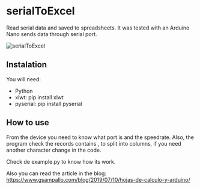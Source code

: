 # serialToExcel
Read serial data and saved to spreadsheets.
It was tested with an Arduino Nano sends data through serial port.

![serialToExcel](http://www.gsampallo.com/wp-content/uploads/2019/07/serialToExcel-768x330.jpg)


## Instalation

You will need:

- Python
- xlwt: pip install xlwt
- pyserial: pip install pyserial

## How to use

From the device you need to know what port is and the speedrate. Also, the program check the records contains , to split into columns, if you need another character change in the code.

Check de example.py to know how its work. 

Also you can read the article in the blog: https://www.gsampallo.com/blog/2019/07/10/hojas-de-calculo-y-arduino/
